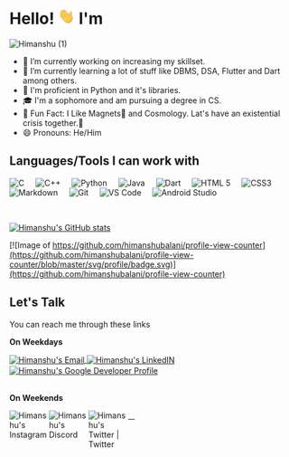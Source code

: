 # Hello! <img src="https://github.com/ABSphreak/ABSphreak/blob/master/gifs/Hi.gif" width="30px"> I'm        

![Himanshu (1)](https://user-images.githubusercontent.com/85930567/130409887-7c0452c9-89ff-4a22-adb3-e3a47e9fbd1d.png)

     
- 🔭 I’m currently working on increasing my skillset.
- 🌱 I’m currently learning a lot of stuff like DBMS, DSA, Flutter and Dart among others.
- 🥇 I'm proficient in Python and it's libraries.
- 🎓 I'm a sophomore and am pursuing a degree in CS.
- 🌟 Fun Fact: I Like Magnets🧲 and Cosmology. Lat's have an existential crisis together.🙂
- 😄 Pronouns: He/Him


## Languages/Tools I can work with
<div align="left"><span>
  
  <img title="C" width="40px" src="https://img.icons8.com/color/240/000000/c-programming.png" /> &nbsp;&nbsp;&nbsp;
  <img title="C++" width="40px" src="https://img.icons8.com/color/240/000000/c-plus-plus-logo.png" /> &nbsp;&nbsp;&nbsp;
  <img title="Python" width="40px" src="https://img.icons8.com/color/48/000000/python--v1.png"/> &nbsp;&nbsp;&nbsp;
  <img title="Java" width="50px" src="https://user-images.githubusercontent.com/85930567/155731762-c66a50e0-5f3c-4ea2-b123-4a818346e835.png"/> &nbsp;&nbsp;&nbsp;
  <img title="Dart" width="40px" src="https://img.icons8.com/color/50/000000/dart.png"/> &nbsp;&nbsp;&nbsp;
  <img title="HTML 5" width="40px" src="https://img.icons8.com/color/48/000000/html-5.png"/> &nbsp;&nbsp;&nbsp;
  <img title="CSS3" width="40px" src="https://img.icons8.com/color/48/000000/css3.png"/> &nbsp;&nbsp;&nbsp;
  <img title="Markdown" width="40px" src="https://img.icons8.com/office/80/000000/markdown.png"/> &nbsp;&nbsp;&nbsp;
  <img title="Git" width="40px" src="https://user-images.githubusercontent.com/85930567/155733391-1cad1bbc-b9d6-4fd9-91c2-37f778f88a96.png" /> &nbsp;&nbsp;&nbsp;
  <img title="VS Code" width="40px" src="https://img.icons8.com/fluency/144/000000/visual-studio-code-2019.png"/> &nbsp;&nbsp;&nbsp;
  <img title="Android Studio" width="40px" src="https://img.icons8.com/color/48/000000/android-studio--v3.png"/>

  </br>
     
     
[![Himanshu's GitHub stats](https://github-readme-stats.vercel.app/api?username=himanshubalani&show_icons=true&theme=outrun)](https://github.com/anuraghazra/github-readme-stats)
     
[![Image of https://github.com/himanshubalani/profile-view-counter](https://github.com/himanshubalani/profile-view-counter/blob/master/svg/profile/badge.svg)](https://github.com/himanshubalani/profile-view-counter)




     
## Let's Talk

You can reach me through these links

**On Weekdays**
   
<a href="mailto:himanshubalaniworks@gmail.com">
  <img align="center" alt="Himanshu's Email" width="60px" src="https://user-images.githubusercontent.com/85930567/132117835-c3abdd19-8336-4f45-a08e-65fa9419b9d4.gif" />
</a> 
<a href="https://www.linkedin.com/in/himanshubalani/">
  <img align="center" alt="Himanshu's LinkedIN" width="70px" src="https://user-images.githubusercontent.com/85930567/132117922-9ab7a77e-8a5a-4d1e-b3f6-7e11121ac412.gif" />
</a>
<a href="https://g.dev/himanshubalani">
  <img align="center" alt="Himanshu's Google Developer Profile" width="70px" src="https://user-images.githubusercontent.com/85930567/147275833-71fc910c-e460-49d4-8d5e-6882cd104538.png" />
</a>

</br>  
</br>


**On Weekends**

 <a href="https://instagram.com/himanshubalani">
  <img align="left" alt="Himanshu's Instagram" width="70px" src="https://user-images.githubusercontent.com/85930567/132117999-40894dbc-6937-4eb4-b95f-9b71a5527581.gif" />
</a> 
<a href="https://discordapp.com/users/759807486831099928">
  <img align = "left" alt="Himanshu's Discord" width="70px" src="https://user-images.githubusercontent.com/85930567/132117931-291284ca-2d7f-48f2-bd29-ca4223017e99.gif" />
</a> 
<a href="https://twitter.com/himanshubalani5">
  <img align="left" alt="Himanshu's Twitter | Twitter" width="70px" src="https://user-images.githubusercontent.com/85930567/132118046-9f348a79-f52f-43a9-a871-21def0976d07.gif" /> &nbsp;&nbsp;&nbsp;
</a>
</br>
